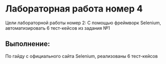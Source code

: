 # Лабораторная работа номер 4
Цели лабораторной работы номер 2:
С помощью фреймворк Selenium, автоматизировать 6 тест-кейсов из задания №1
## **Выполнение:**
По гайду с официального сайта Selenium, реализованы 6 тест-кейсов
